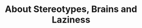 ---
title: "About Stereotypes, Brains and Laziness"
description: "Why we think in stereotypes, why this is not a good thing and how we could start avoiding them."
layout: post
tags:
  - Wisdom
  - Rant
---